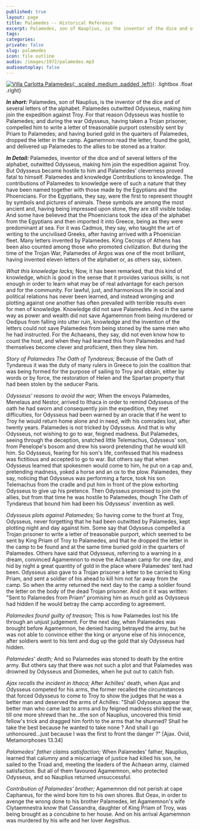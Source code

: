 ```yaml
---
published: true
layout: page
title: Palamedes -- Historical Reference
excerpt: Palamedes, son of Nauplius, is the inventor of the dice and of several letters of the alphabet. Palamedes outwitted Odysseus, making him join the expedition against Troy. For that reason Odysseus was hostile to Palamedes; and during the war Odysseus, having taken a Trojan prisoner, compelled him to write a letter of treasonable purport ostensibly sent by Priam to Palamedes; and having buried gold in the quarters of Palamedes, dropped the letter in the camp. Agamemnon read the letter, found the gold, and delivered up Palamedes to the allies to be stoned as a traitor.
tags: 
categories:
private: false
slug: palamedes
icon: file outline
audio: /images/1972/palamedes.mp3
audioautoplay: false
---
```



[![Villa Carlotta Palamedes](/images/1972/palamedes.jpg){: .scaled .medium .padded .left}](/images/1972/palamedes.jpg "Villa Carlotta Palamedes"){: .lightbox .float .right}

*__In short:__* Palamedes, son of Nauplius, is the inventor of the dice and of several letters of the alphabet. Palamedes outwitted Odysseus, making him join the expedition against Troy. For that reason Odysseus was hostile to Palamedes; and during the war Odysseus, having taken a Trojan prisoner, compelled him to write a letter of treasonable purport ostensibly sent by Priam to Palamedes; and having buried gold in the quarters of Palamedes, dropped the letter in the camp. Agamemnon read the letter, found the gold, and delivered up Palamedes to the allies to be stoned as a traitor.

*__In Detail:__* Palamedes, inventor of the dice and of several letters of the alphabet, outwitted Odysseus, making him join the expedition against Troy. But Odysseus became hostile to him and Palamedes' cleverness proved fatal to himself. Palamedes and knowledge Contributions to knowledge. The contributions of Palamedes to knowledge were of such a nature that they have been named together with those made by the Egyptians and the Phoenicians. For the Egyptians, they say, were the first to represent thought by symbols and pictures of animals. These symbols are among the most ancient and, having being impressed upon stone, they are still visible today. And some have believed that the Phoenicians took the idea of the alphabet from the Egyptians and then imported it into Greece, being as they were predominant at sea. For it was Cadmus, they say, who taught the art of writing to the uncivilised Greeks, after having arrived with a Phoenician fleet. Many letters invented by Palamedes. King Cecrops of Athens has been also counted among those who promoted civilization. But during the time of the Trojan War, Palamedes of Argos was one of the most brilliant, having invented eleven letters of the alphabet or, as others say, sixteen.

*What this knowledge lacks;* Now, it has been remarked, that this kind of knowledge, which is good in the sense that it provides various skills, is not enough in order to learn what may be of real advantage for each person and for the community. For lawful, just, and harmonious life in social and political relations has never been learned, and instead wronging and plotting against one another has often prevailed with terrible results even for men of knowledge. Knowledge did not save Palamedes. And in the same way as power and wealth did not save Agamemnon from being murdered or Oedipus from falling into utter ruin, knowledge and the invention of the letters could not save Palamedes from being stoned by the same men who he had instructed. For the Achaeans, they say, did not even know how to count the host, and when they had learned this from Palamedes and had themselves become clever and proficient, then they slew him.

*Story of Palamedes The Oath of Tyndareus;* Because of the Oath of Tyndareus it was the duty of many rulers in Greece to join the coalition that was being formed for the purpose of sailing to Troy and obtain, either by words or by force, the restoration of Helen and the Spartan property that had been stolen by the seducer Paris.

*Odysseus' reasons to avoid the war;* When the envoys Palamedes, Menelaus and Nestor, arrived to Ithaca in order to remind Odysseus of the oath he had sworn and consequently join the expedition, they met difficulties, for Odysseus had been warned by an oracle that if he went to Troy he would return home alone and in need, with his comrades lost, after twenty years. Palamedes is not tricked by Odysseus. And that is why Odysseus, not wishing to go to war, feigned madness. But Palamedes, seeing through the deception, snatched little Telemachus, Odysseus' son, from Penelope's bosom and drew his sword pretending that he would kill him. So Odysseus, fearing for his son's life, confessed that his madness was fictitious and accepted to go to war. But others say that when Odysseus learned that spokesmen would come to him, he put on a cap and, pretending madness, yoked a horse and an ox to the plow. Palamedes, they say, noticing that Odysseus was performing a farce, took his son Telemachus from the cradle and put him in front of the plow exhorting Odysseus to give up his pretence. Then Odysseus promised to join the allies, but from that time he was hostile to Palamedes, though The Oath of Tyndareus that bound him had been his Odysseus' invention as well.

*Odysseus plots against Palamedes;* So having come to the front at Troy, Odysseus, never forgetting that he had been outwitted by Palamedes, kept plotting night and day against him. Some say that Odysseus compelled a Trojan prisoner to write a letter of treasonable purport, which seemed to be sent by King Priam of Troy to Palamedes, and that he dropped the letter in the camp to be found and at the same time buried gold in the quarters of Palamedes. Others have said that Odysseus, referring to a warning in a dream, convinced Agamemnon to move the Achaean camp for one day, and hid by night a great quantity of gold in the place where Palamedes' tent had been. Odysseus also gave to a Trojan prisoner a letter to be carried to King Priam, and sent a soldier of his ahead to kill him not far away from the camp. So when the army returned the next day to the camp a soldier found the letter on the body of the dead Trojan prisoner. And on it it was written: "Sent to Palamedes from Priam" promising him as much gold as Odysseus had hidden if he would betray the camp according to agreement.

*Palamedes found guilty of treason;* This is how Palamedes lost his life through an unjust judgement. For the next day, when Palamedes was brought before Agamemnon, he denied having betrayed the army, but he was not able to convince either the king or anyone else of his innocence, after soldiers went to his tent and dug up the gold that sly Odysseus had hidden.

*Palamedes' death;* And so Palamedes was stoned to death by the entire army. But others say that there was not such a plot and that Palamedes was drowned by Odysseus and Diomedes, when he put out to catch fish.

*Ajax recalls the incident in Ithaca;* After Achilles' death, when Ajax and Odysseus competed for his arms, the former recalled the circumstances that forced Odysseus to come to Troy to show the judges that he was a better man and deserved the arms of Achilles: "Shall Odysseus appear the better man who came last to arms and by feigned madness shirked the war, till one more shrewd than he...the son of Nauplius, uncovered this timid fellow's trick and dragged him forth to the arms that he shunned? Shall he take the best because he wanted to take none ? And shall I go unhonoured...just because I was the first to front the danger ?" [Ajax. Ovid, Metamorphoses 13.34]

*Palamedes' father claims satisfaction;* When Palamedes' father, Nauplius, learned that calumny and a miscarriage of justice had killed his son, he sailed to the Troad and, meeting the leaders of the Achaean army, claimed satisfaction. But all of them favoured Agamemnon, who protected Odysseus, and so Nauplius returned unsuccessful.

*Contribution of Palamedes' brother;* Agamemnon did not perish at cape Caphareus, for the wind bore him to his own shores. But Oeax, in order to avenge the wrong done to his brother Palamedes, let Agamemnon's wife Clytaemnestra know that Cassandra, daughter of King Priam of Troy, was being brought as a concubine to her house. And on his arrival Agamemnon was murdered by his wife and her lover Aegisthus.
